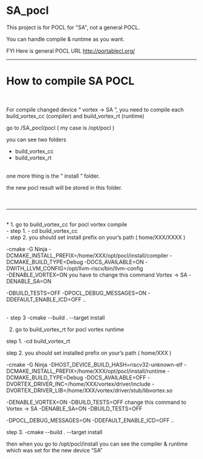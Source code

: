 # SA_pocl


This project is for POCL for "SA", not a general POCL.

You can handle compile & runtime as you want.

FYI
Here is general POCL URL
http://portablecl.org/


------------
# How to compile SA POCL 
</br>

For compile changed device “ vortex -> SA ”, 
you need to compile each build_vortex_cc (compiler) and build_vortex_rt (runtime) 

go to /SA_pocl/pocl ( my case is /opt/pocl )

you can see two folders 
* build_vortex_cc 
* build_vortex_rt 

</br>
one more thing is the “ install ” folder. 

the new pocl result will be stored in this folder.
</br>
</br>
</br>

------------
</br>
* 1. go to  build_vortex_cc for pocl vortex compile 

 </br>
- step 1.
 - cd build_vortex_cc
 
 </br>
- step 2.
you should set install prefix on your’s path ( home/XXX/XXXX )
</br>

-cmake -G Ninja -DCMAKE_INSTALL_PREFIX=/home/XXX/opt/pocl/install/compiler 
-DCMAKE_BUILD_TYPE=Debug 
-DOCS_AVAILABLE=ON 
-DWITH_LLVM_CONFIG=/opt/llvm-riscv/bin/llvm-config 
</br>
-DENABLE_VORTEX=ON 
you have to change this command Vortex -> SA
-DENABLE_SA=ON
</br>

-DBUILD_TESTS=OFF -DPOCL_DEBUG_MESSAGES=ON -DDEFAULT_ENABLE_ICD=OFF ..
</br>

</br>
- step 3
-cmake --build . --target install






2. go to build_vortex_rt for pocl vortex runtime

step 1.
-cd build_vortex_rt



step 2.
you should set installed prefix on your’s path ( home/XXX )

-cmake -G Ninja -DHOST_DEVICE_BUILD_HASH=riscv32-unknown-elf 
-DCMAKE_INSTALL_PREFIX=/home/XXX/opt/pocl/install/runtime 
-DCMAKE_BUILD_TYPE=Debug 
-DOCS_AVAILABLE=OFF 
-DVORTEX_DRIVER_INC=/home/XXX/vortex/driver/include 
-DVORTEX_DRIVER_LIB=/home/XXX/vortex/driver/stub/libvortex.so 

-DENABLE_VORTEX=ON -DBUILD_TESTS=OFF
change this command to Vortex -> SA
-DENABLE_SA=ON -DBUILD_TESTS=OFF

 -DPOCL_DEBUG_MESSAGES=ON -DDEFAULT_ENABLE_ICD=OFF ..


step 3.
-cmake --build . --target install



then when you go to /opt/pocl/install
you can see the compiler & runtime which was set for the new device “SA” 
